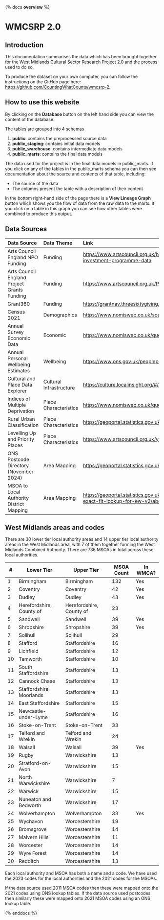 {% docs __overview__ %}
# WMCSRP 2.0



## Introduction

This documentation summarises the data which has been brought together for the West Midlands Cultural Sector Research Project 2.0 and the process used to do so.

To produce the dataset on your own computer, you can follow the instructiong on the GitHub page here: https://github.com/CountingWhatCounts/wmcsrp-2. 



## How to use this website

By clicking on the **Database** button on the left hand side you can view the content of the database.

The tables are grouped into 4 schemas
1. **public**: contains the preprocessed source data
2. **public_staging**: contains initial data models
3. **public_warehouse**: contains intermediate data models
4. **public_marts**: contains the final data models

The data used for the project is in the final data models in public_marts. If you click on any of the tables in the public_marts schema you can then see documentation about the source and contents of that table, including:
* The source of the data
* The columns present the table with a description of their content

In the bottom right-hand side of the page there is a **View Lineage Graph** button which shows you the flow of data from the raw data to the marts. If you click on a table in this graph you can see how other tables were combined to produce this output.



## Data Sources
| Data Source                                 | Data Theme              | Link                                                                                                                                       |
| :------------------------------------------ | :---------------------- | :----------------------------------------------------------------------------------------------------------------------------------------- |
| Arts Council England NPO Funding            | Funding                 | https://www.artscouncil.org.uk/how-we-invest-public-money/2023-26-Investment-Programme/2023-26-investment-programme-data                   |
| Arts Council England Project Grants Funding | Funding                 | https://www.artscouncil.org.uk/ProjectGrants/project-grants-data                                                                           |
| Grant360                                    | Funding                 | https://grantnav.threesixtygiving.org/                                                                                                     |
| Census 2021                                 | Demographics            | https://www.nomisweb.co.uk/sources/census_2021_bulk                                                                                        |
| Annual Survey Economic Data                 | Economic                | https://www.nomisweb.co.uk/query/construct/summary.asp?mode=construct&version=0&dataset=17                                                 |
| Annual Personal Wellbeing Estimates         | Wellbeing               | https://www.ons.gov.uk/peoplepopulationandcommunity/wellbeing/datasets/headlineestimatesofpersonalwellbeing                                |
| Cultural and Place Data Explorer            | Cultural Infrastructure | https://culture.localinsight.org/#/map                                                                                                     |
| Indices of Multiple Deprivation             | Place Characteristics   | https://www.nomisweb.co.uk/query/construct/summary.asp?mode=construct&version=0&dataset=17                                                 |
| Rural Urban Classification                  | Place Characteristics   | https://geoportal.statistics.gov.uk/datasets/ons::rural-urban-classification-2011-of-msoas-in-ew/about                                     |
| Levelling Up and Priority Places            | Place Characteristics   | https://www.artscouncil.org.uk/your-area/priority-places-and-levelling-culture-places#t-in-page-nav-3                                      |
| ONS Postcode Directory (November 2024)      | Area Mapping            | https://geoportal.statistics.gov.uk/datasets/b54177d3d7264cd6ad89e74dd9c1391d/about                                                        |
| MSOA to Local Authority District Mapping    | Area Mapping            | https://geoportal.statistics.gov.uk/datasets/ons::msoa-2011-to-msoa-2021-to-local-authority-district-2022-exact-fit-lookup-for-ew-v2/about |



## West Midlands areas and codes
There are 30 lower tier local authority areas and 14 upper tier local authority areas in the West Midlands area, with 7 of them together forming the West Midlands Combined Authority. There are 736 MSOAs in total across these local authorities.


| #   | Lower Tier               | Upper Tier               | MSOA Count | In WMCA? |
| --- | ------------------------ | ------------------------ | ---------- | -------- |
| 1   | Birmingham               | Birmingham               | 132        | Yes      |
| 2   | Coventry                 | Coventry                 | 42         | Yes      |
| 3   | Dudley                   | Dudley                   | 43         | Yes      |
| 4   | Herefordshire, County of | Herefordshire, County of | 23         |          |
| 5   | Sandwell                 | Sandwell                 | 39         | Yes      |
| 6   | Shropshire               | Shropshire               | 39         | Yes      |
| 7   | Solihull                 | Solihull                 | 29         |          |
| 8   | Stafford                 | Staffordshire            | 16         |          |
| 9   | Lichfield                | Staffordshire            | 12         |          |
| 10  | Tamworth                 | Staffordshire            | 10         |          |
| 11  | South Staffordshire      | Staffordshire            | 13         |          |
| 12  | Cannock Chase            | Staffordshire            | 13         |          |
| 13  | Staffordshire Moorlands  | Staffordshire            | 13         |          |
| 14  | East Staffordshire       | Staffordshire            | 15         |          |
| 15  | Newcastle-under-Lyme     | Staffordshire            | 16         |          |
| 16  | Stoke-on-Trent           | Stoke-on-Trent           | 33         |          |
| 17  | Telford and Wrekin       | Telford and Wrekin       | 24         |          |
| 18  | Walsall                  | Walsall                  | 39         | Yes      |
| 19  | Rugby                    | Warwickshire             | 13         |          |
| 20  | Stratford-on-Avon        | Warwickshire             | 15         |          |
| 21  | North Warwickshire       | Warwickshire             | 7          |          |
| 22  | Warwick                  | Warwickshire             | 15         |          |
| 23  | Nuneaton and Bedworth    | Warwickshire             | 17         |          |
| 24  | Wolverhampton            | Wolverhampton            | 33         | Yes      |
| 25  | Wychavon                 | Worcestershire           | 19         |          |
| 26  | Bromsgrove               | Worcestershire           | 14         |          |
| 27  | Malvern Hills            | Worcestershire           | 11         |          |
| 28  | Worcester                | Worcestershire           | 14         |          |
| 29  | Wyre Forest              | Worcestershire           | 14         |          |
| 30  | Redditch                 | Worcestershire           | 13         |          |

Each local authority and MSOA has both a name and a code. We have used the 2023 codes for the local authorities and the 2021 codes for the MSOAs.

If the data source used 2011 MSOA codes then these were mapped onto the 2021 codes using ONS lookup tables. If the data source used postcodes then similarly these were mapped onto 2021 MSOA codes using an ONS lookup table.


{% enddocs %}

